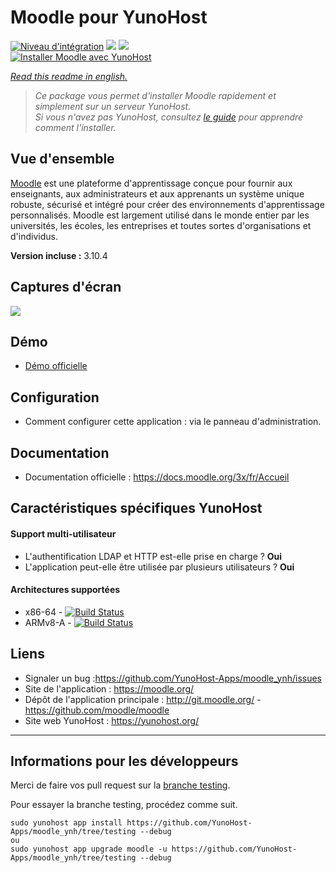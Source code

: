 # Moodle pour YunoHost

[![Niveau d'intégration](https://dash.yunohost.org/integration/moodle.svg)](https://dash.yunohost.org/appci/app/moodle) ![](https://ci-apps.yunohost.org/ci/badges/moodle.status.svg) ![](https://ci-apps.yunohost.org/ci/badges/moodle.maintain.svg)  
[![Installer Moodle avec YunoHost](https://install-app.yunohost.org/install-with-yunohost.svg)](https://install-app.yunohost.org/?app=moodle)

*[Read this readme in english.](./README.md)* 

> *Ce package vous permet d'installer Moodle rapidement et simplement sur un serveur YunoHost.  
Si vous n'avez pas YunoHost, consultez [le guide](https://yunohost.org/install) pour apprendre comment l'installer.*

## Vue d'ensemble
[Moodle](https://moodle.org) est une plateforme d'apprentissage conçue pour fournir aux enseignants, aux administrateurs et aux apprenants un système unique robuste, sécurisé et intégré pour créer des environnements d'apprentissage personnalisés. Moodle est largement utilisé dans le monde entier par les universités, les écoles, les entreprises et toutes sortes d'organisations et d'individus. 

**Version incluse :** 3.10.4

## Captures d'écran

![](https://upload.wikimedia.org/wikipedia/commons/3/36/Moodle_2.0_on_Firefox_4.0.png)

## Démo

* [Démo officielle](https://sandbox.moodledemo.net/)

## Configuration

* Comment configurer cette application : via le panneau d'administration.

## Documentation

* Documentation officielle : https://docs.moodle.org/3x/fr/Accueil

## Caractéristiques spécifiques YunoHost

#### Support multi-utilisateur

* L'authentification LDAP et HTTP est-elle prise en charge ? **Oui**
* L'application peut-elle être utilisée par plusieurs utilisateurs ? **Oui**

#### Architectures supportées

* x86-64 - [![Build Status](https://ci-apps.yunohost.org/ci/logs/moodle.svg)](https://ci-apps.yunohost.org/ci/apps/moodle/)
* ARMv8-A - [![Build Status](https://ci-apps-arm.yunohost.org/ci/logs/moodle.svg)](https://ci-apps-arm.yunohost.org/ci/apps/moodle/)

## Liens

 * Signaler un bug :https://github.com/YunoHost-Apps/moodle_ynh/issues
 * Site de l'application : https://moodle.org/
 * Dépôt de l'application principale : http://git.moodle.org/ - https://github.com/moodle/moodle 
 * Site web YunoHost : https://yunohost.org/

---

## Informations pour les développeurs

Merci de faire vos pull request sur la [branche testing](https://github.com/YunoHost-Apps/moodle_ynh/tree/testing).

Pour essayer la branche testing, procédez comme suit.
```
sudo yunohost app install https://github.com/YunoHost-Apps/moodle_ynh/tree/testing --debug
ou
sudo yunohost app upgrade moodle -u https://github.com/YunoHost-Apps/moodle_ynh/tree/testing --debug
```
